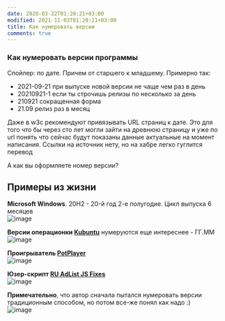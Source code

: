 ```yaml
---
date: 2020-03-22T01:20:21+03:00
modified: 2021-11-03T01:20:21+03:00
title: Как нумеровать версии
comments: true
---
```


### Как нумеровать версии программы

Спойлер: по дате. Причем от старшего к младшему. Примерно так:

- 2021-09-21 при выпуске новой версии не чаще чем раз в день
- 20210921-1 если ты строчишь релизы по несколько за день
- 210921 сокращенная форма
- 21.09 релиз раз в месяц

Даже в w3c рекомендуют привязывать URL страниц к дате. Это для того что бы через сто лет могли зайти на древнюю страницу и уже по url понять что сейчас будут показаны данные актуальные на момент написания. Ссылки на источник нету, но на хабре легко гуглится перевод

А как вы оформляете номер версии?

## Примеры из жизни  

**Microsoft Windows**. 20H2 - 20-й год 2-е полугодие. Цикл выпуска 6 месяцев  
![image](https://user-images.githubusercontent.com/17731587/111971121-b2c02900-8b04-11eb-8294-19e76185dc56.png)

**Версии операционки [Kubuntu](https://ru.wikipedia.org/wiki/Kubuntu#История_выпусков)** нумеруются еще интереснее - ГГ.ММ  
![image](https://user-images.githubusercontent.com/17731587/140197697-4dad21b1-e458-47b5-8675-323e50c65059.png)

**Проигрыватель [PotPlayer](https://www.videohelp.com/software/PotPlayer/version-history)**  
![image](https://user-images.githubusercontent.com/17731587/140207885-8975e583-8507-45a8-aba5-ddee634bcc01.png)

**Юзер-скрипт [RU AdList JS Fixes](https://greasyfork.org/en/scripts/19993-ru-adlist-js-fixes/versions)**  
![image](https://user-images.githubusercontent.com/17731587/140200415-dc541a0e-0c56-4994-8471-23925fe6af5e.png)

**Примечательно**, что автор сначала пытался нумеровать версии традиционным способом, но потом все-же понял как надо :)  
![image](https://user-images.githubusercontent.com/17731587/140200423-3244c200-37cc-4670-beb2-3df872e0c064.png)
